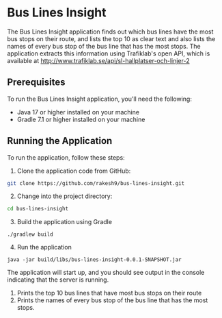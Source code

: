 # Bus Lines Insight

The Bus Lines Insight application finds out which bus lines have the most bus stops on their route, and lists the top 10 as clear text and also lists the names of every bus stop of the bus line that has the most stops.
The application extracts this information using Trafiklab's open API, which is available at http://www.trafiklab.se/api/sl-hallplatser-och-linjer-2

## Prerequisites

To run the Bus Lines Insight application, you'll need the following:

- Java 17 or higher installed on your machine
- Gradle 7.1 or higher installed on your machine

## Running the Application

To run the application, follow these steps:

1. Clone the application code from GitHub:
```sh
git clone https://github.com/rakesh9/bus-lines-insight.git  
```
2. Change into the project directory:
```sh
cd bus-lines-insight
```
3. Build the application using Gradle
```shell
./gradlew build
```
4. Run the application
```shell
java -jar build/libs/bus-lines-insight-0.0.1-SNAPSHOT.jar
```
The application will start up, and you should see output in the console indicating that the server is running.
1. Prints the top 10 bus lines that have most bus stops on their route 
2. Prints the names of every bus stop of the bus line that has the most stops.



   

